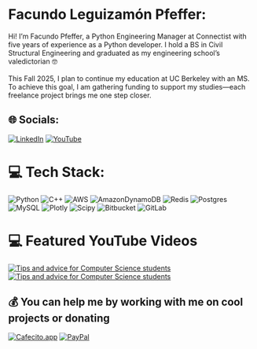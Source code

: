 # Facundo Leguizamón Pfeffer:
Hi! I’m Facundo Pfeffer, a Python Engineering Manager at Connectist with five years of experience as a Python developer. I hold a BS in Civil Structural Engineering and graduated as my engineering school’s valedictorian 🤓<br><br>This Fall 2025, I plan to continue my education at UC Berkeley with an MS. To achieve this goal, I am gathering funding to support my studies—each freelance project brings me one step closer.


## 🌐 Socials:
[![LinkedIn](https://img.shields.io/badge/LinkedIn-%230077B5.svg?logo=linkedin&logoColor=white)](https://www.linkedin.com/in/facundopfeffer/) [![YouTube](https://img.shields.io/badge/YouTube-%23FF0000.svg?logo=YouTube&logoColor=white)](https://www.youtube.com/@facundo-pfeffer) 

# 💻 Tech Stack:
![Python](https://img.shields.io/badge/python-3670A0?style=for-the-badge&logo=python&logoColor=ffdd54) ![C++](https://img.shields.io/badge/c++-%2300599C.svg?style=for-the-badge&logo=c%2B%2B&logoColor=white) ![AWS](https://img.shields.io/badge/AWS-%23FF9900.svg?style=for-the-badge&logo=amazon-aws&logoColor=white) ![AmazonDynamoDB](https://img.shields.io/badge/Amazon%20DynamoDB-4053D6?style=for-the-badge&logo=Amazon%20DynamoDB&logoColor=white) ![Redis](https://img.shields.io/badge/redis-%23DD0031.svg?style=for-the-badge&logo=redis&logoColor=white) ![Postgres](https://img.shields.io/badge/postgres-%23316192.svg?style=for-the-badge&logo=postgresql&logoColor=white) ![MySQL](https://img.shields.io/badge/mysql-4479A1.svg?style=for-the-badge&logo=mysql&logoColor=white) ![Plotly](https://img.shields.io/badge/Plotly-%233F4F75.svg?style=for-the-badge&logo=plotly&logoColor=white) ![Scipy](https://img.shields.io/badge/SciPy-%230C55A5.svg?style=for-the-badge&logo=scipy&logoColor=%white) ![Bitbucket](https://img.shields.io/badge/bitbucket-%230047B3.svg?style=for-the-badge&logo=bitbucket&logoColor=white) ![GitLab](https://img.shields.io/badge/gitlab-%23181717.svg?style=for-the-badge&logo=gitlab&logoColor=white)

# 💻 Featured YouTube Videos
<!-- YouTube video cards from https://github.com/DenverCoder1/github-readme-youtube-cards -->
<!-- If you want to display the latest videos, then simply follow the instructions in the above repo. -->
<!-- If you however want to select which videos display, then you can manually generate the video link by changing the below parameters in angle brackets. -->
<!-- https://ytcards.demolab.com/?id=<video ID>&title=<video+title>&lang=en&timestamp=<video publish date in Unix time format>&background_color=%230d1117&title_color=%23ffffff&stats_color=%23dedede&max_title_lines=1&width=250&border_radius=5&duration=<video duration in seconds> "<video title>") -->
<!-- BEGIN YOUTUBE-CARDS -->
[![Tips and advice for Computer Science students](https://ytcards.demolab.com/?id=Qa6tXUH8d6c&title=Opening+Keynote+at+CONEIC+2024+-+Facundo+L+Pfeffer&lang=en&timestamp=1734404400&background_color=%230d1117&title_color=%23ffffff&stats_color=%23dedede&max_title_lines=1&width=250&border_radius=5&duration=380 "Opening Keynote at CONEIC 2024 - Facundo L Pfeffer")](https://youtu.be/Qa6tXUH8d6c?si=IvBZqdVe7nJi9xF1)
[![Tips and advice for Computer Science students](https://ytcards.demolab.com/?id=QqawT_ZerwE&title=PRESENTACIÓN+ARGENTINA+EN+COLEIC+PANAMÁ:+GANADORA+DEL+PRIMER+PUESTO+-+Facundo+L.+Pfeffer&lang=en&timestamp=1638183600&background_color=%230d1117&title_color=%23ffffff&stats_color=%23dedede&max_title_lines=1&width=250&border_radius=5&duration=380 "PRESENTACIÓN ARGENTINA EN COLEIC PANAMÁ: GANADORA DEL PRIMER PUESTO - Facundo L. Pfeffer")](https://youtu.be/QqawT_ZerwE?si=gV1tgwvtkunF_Gk4)
<!-- END YOUTUBE-CARDS -->

  ## 💰 You can help me by working with me on cool projects or donating
  [![Cafecito.app](https://cdn.cafecito.app/imgs/buttons/button_5.svg)](https://cafecito.app/facundo-pfeffer)
  [![PayPal](https://img.shields.io/badge/PayPal-00457C?style=for-the-badge&logo=paypal&logoColor=white)](https://paypal.me/facundopfeffer) 
  

  
<!-- Proudly created with GPRM ( https://gprm.itsvg.in ) -->
